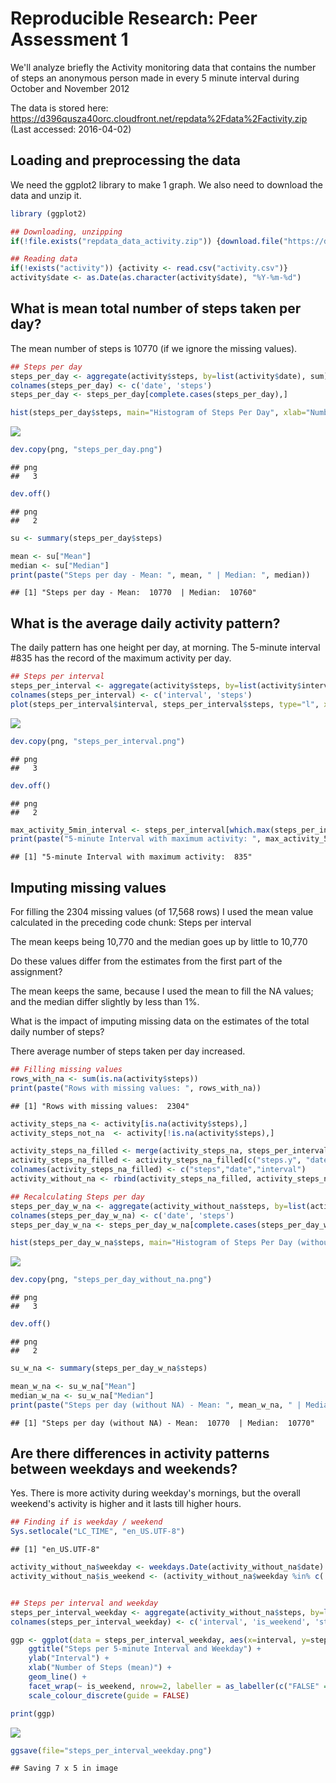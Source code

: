 # Reproducible Research: Peer Assessment 1

We'll analyze briefly the Activity monitoring data that contains the number of steps an anonymous person 
made in every 5 minute interval during October and November 2012

The data is stored here:
https://d396qusza40orc.cloudfront.net/repdata%2Fdata%2Factivity.zip
(Last accessed: 2016-04-02)


## Loading and preprocessing the data

We need the ggplot2 library to make 1 graph. We also need to download the data and unzip it.


```r
library (ggplot2)

## Downloading, unzipping
if(!file.exists("repdata_data_activity.zip")) {download.file("https://d396qusza40orc.cloudfront.net/repdata%2Fdata%2Factivity.zip","repdata_data_activity.zip")}

## Reading data
if(!exists("activity")) {activity <- read.csv("activity.csv")}
activity$date <- as.Date(as.character(activity$date), "%Y-%m-%d")
```


## What is mean total number of steps taken per day?

The mean number of steps is 10770 (if we ignore the missing values).


```r
## Steps per day
steps_per_day <- aggregate(activity$steps, by=list(activity$date), sum)
colnames(steps_per_day) <- c('date', 'steps')
steps_per_day <- steps_per_day[complete.cases(steps_per_day),]

hist(steps_per_day$steps, main="Histogram of Steps Per Day", xlab="Number of Steps Per Day")
```

![](PA1_files/figure-html/unnamed-chunk-2-1.png)

```r
dev.copy(png, "steps_per_day.png")
```

```
## png 
##   3
```

```r
dev.off()
```

```
## png 
##   2
```

```r
su <- summary(steps_per_day$steps)

mean <- su["Mean"]
median <- su["Median"]
print(paste("Steps per day - Mean: ", mean, " | Median: ", median))
```

```
## [1] "Steps per day - Mean:  10770  | Median:  10760"
```


## What is the average daily activity pattern?

The daily pattern has one height per day, at morning.
The 5-minute interval #835 has the record of the maximum activity per day.


```r
## Steps per interval
steps_per_interval <- aggregate(activity$steps, by=list(activity$interval), mean, na.rm=TRUE)
colnames(steps_per_interval) <- c('interval', 'steps')
plot(steps_per_interval$interval, steps_per_interval$steps, type="l", xlab="Interval", ylab="Number of Steps (mean)", main="Average Steps Per Interval")
```

![](PA1_files/figure-html/unnamed-chunk-3-1.png)

```r
dev.copy(png, "steps_per_interval.png")
```

```
## png 
##   3
```

```r
dev.off()
```

```
## png 
##   2
```

```r
max_activity_5min_interval <- steps_per_interval[which.max(steps_per_interval[,2]),1]
print(paste("5-minute Interval with maximum activity: ", max_activity_5min_interval))
```

```
## [1] "5-minute Interval with maximum activity:  835"
```


## Imputing missing values

For filling the 2304 missing values (of 17,568 rows) I used the mean value calculated in the preceding code chunk: Steps per interval 

The mean keeps being 10,770 and the median goes up by little to 10,770 

Do these values differ from the estimates from the first part of the assignment? 

The mean keeps the same, because I used the mean to fill the NA values; and the median differ slightly by less than 1%.


What is the impact of imputing missing data on the estimates of the total daily number of steps?

There average number of steps taken per day increased. 


```r
## Filling missing values
rows_with_na <- sum(is.na(activity$steps))
print(paste("Rows with missing values: ", rows_with_na))
```

```
## [1] "Rows with missing values:  2304"
```

```r
activity_steps_na <- activity[is.na(activity$steps),]
activity_steps_not_na  <- activity[!is.na(activity$steps),]

activity_steps_na_filled <- merge(activity_steps_na, steps_per_interval, by="interval")
activity_steps_na_filled <- activity_steps_na_filled[c("steps.y", "date", "interval")]
colnames(activity_steps_na_filled) <- c("steps","date","interval")
activity_without_na <- rbind(activity_steps_na_filled, activity_steps_not_na)

## Recalculating Steps per day
steps_per_day_w_na <- aggregate(activity_without_na$steps, by=list(activity_without_na$date), sum)
colnames(steps_per_day_w_na) <- c('date', 'steps')
steps_per_day_w_na <- steps_per_day_w_na[complete.cases(steps_per_day_w_na),]

hist(steps_per_day_w_na$steps, main="Histogram of Steps Per Day (without NA)", xlab="Number of Steps Per Day")
```

![](PA1_files/figure-html/unnamed-chunk-4-1.png)

```r
dev.copy(png, "steps_per_day_without_na.png")
```

```
## png 
##   3
```

```r
dev.off()
```

```
## png 
##   2
```

```r
su_w_na <- summary(steps_per_day_w_na$steps)

mean_w_na <- su_w_na["Mean"]
median_w_na <- su_w_na["Median"]
print(paste("Steps per day (without NA) - Mean: ", mean_w_na, " | Median: ", median_w_na))
```

```
## [1] "Steps per day (without NA) - Mean:  10770  | Median:  10770"
```


## Are there differences in activity patterns between weekdays and weekends?

Yes. There is more activity during weekday's mornings, but the overall weekend's activity is higher and it lasts till higher hours.   


```r
## Finding if is weekday / weekend
Sys.setlocale("LC_TIME", "en_US.UTF-8")
```

```
## [1] "en_US.UTF-8"
```

```r
activity_without_na$weekday <- weekdays.Date(activity_without_na$date)
activity_without_na$is_weekend <- (activity_without_na$weekday %in% c('Saturday','Sunday'))


## Steps per interval and weekday
steps_per_interval_weekday <- aggregate(activity_without_na$steps, by=list(activity_without_na$interval, activity_without_na$is_weekend), mean)
colnames(steps_per_interval_weekday) <- c('interval', 'is_weekend', 'steps')

ggp <- ggplot(data = steps_per_interval_weekday, aes(x=interval, y=steps, color=is_weekend)) +     
    ggtitle("Steps per 5-minute Interval and Weekday") + 
    ylab("Interval") +
    xlab("Number of Steps (mean)") +
    geom_line() +
    facet_wrap(~ is_weekend, nrow=2, labeller = as_labeller(c("FALSE" = "Weekday", "TRUE" = "Weekend"))) +
    scale_colour_discrete(guide = FALSE)

print(ggp)
```

![](PA1_files/figure-html/unnamed-chunk-5-1.png)

```r
ggsave(file="steps_per_interval_weekday.png")
```

```
## Saving 7 x 5 in image
```
